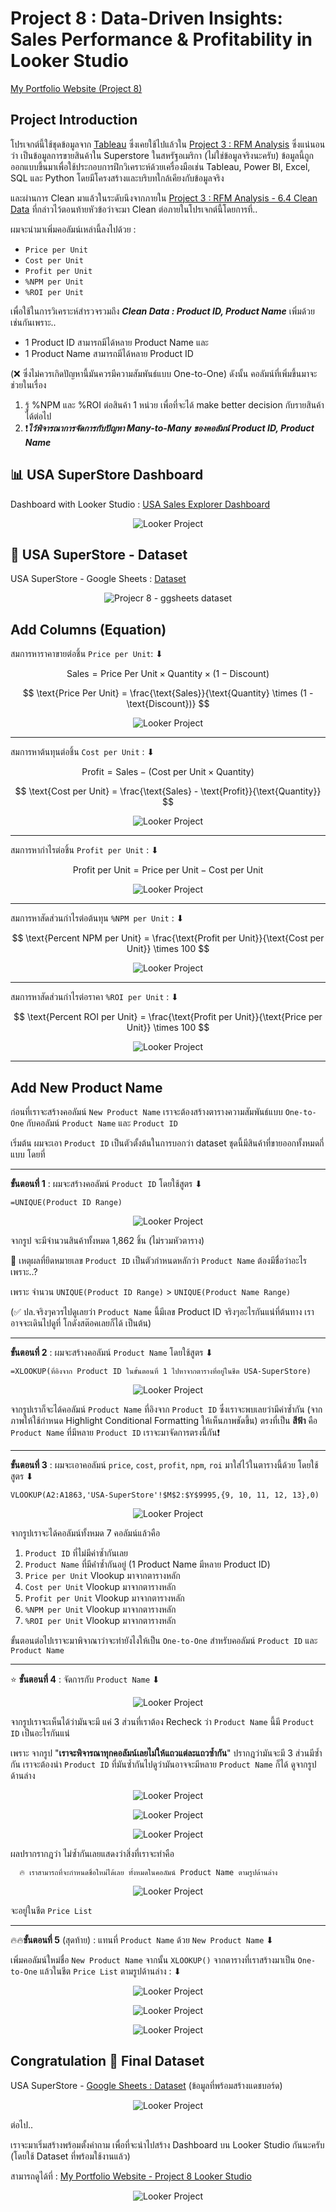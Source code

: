 # Project 8 : Data-Driven Insights: Sales Performance & Profitability in Looker Studio

[My Portfolio Website (Project 8)](https://phubordin.github.io/My-Portfolio-Website/project_looker_dsb10.html)

## Project Introduction
โปรเจกต์นี้ใช้ชุดข้อมูลจาก [Tableau](https://community.tableau.com/s/question/0D54T00000CWeX8SAL/sample-superstore-sales-excelxls?_gl=1*6jtjnc*_ga*MzUyOTA0ODIyLjE3NTE5NjQxMzE.*_ga_8YLN0SNXVS*czE3NTE5NjQxMjkkbzEkZzEkdDE3NTE5NjQyMDMkajQ2JGwwJGgw*_gcl_au*NTkxNDEyNzk2LjE3NTE5NjQxMzE.)
ซึ่งเคยใช้ไปแล้วใน [Project 3 : RFM Analysis](https://phubordin.github.io/My-Portfolio-Website/project_rfm_py_dsb10.html) 
ซึ่งแน่นอนว่า เป็นข้อมูลการขายสินค้าใน Superstore ในสหรัฐอเมริกา (ไม่ใช่ข้อมูลจริงนะครับ) ข้อมูลนี้ถูกออกแบบขึ้นมาเพื่อใช้ประกอบการฝึกวิเคราะห์ด้วยเครื่องมือเช่น 
Tableau, Power BI, Excel, SQL และ Python โดยมีโครงสร้างและบริบทใกล้เคียงกับข้อมูลจริง

และผ่านการ Clean มาแล้วในระดับนึงจากภายใน [Project 3 : RFM Analysis - 6.4 Clean Data](https://phubordin.github.io/My-Portfolio-Website/project_rfm_py_dsb10.html#64-clean-data) ที่กล่าวไว้ตอนท้ายหัวข้อว่าจะมา Clean ต่อภายในโปรเจกต์นี้โดยการที่..

ผมจะนำมาเพิ่มคอลัมน์เหล่านี้ลงไปด้วย :

- `Price per Unit`
- `Cost per Unit`
- `Profit per Unit`
- `%NPM per Unit`
- `%ROI per Unit`

เพื่อใช้ในการวิเคราะห์สำรวจรวมถึง ***Clean Data : Product ID, Product Name*** เพิ่มด้วยเช่นกันเพราะ..

- 1 Product ID สามารถมีได้หลาย Product Name และ
- 1 Product Name สามารถมีได้หลาย Product ID

(❌ ซึ่งไม่ควรเกิดปัญหานี้มันควรมีความสัมพันธ์แบบ One-to-One) ดังนั้น คอลัมน์ที่เพิ่มขึ้นมาจะช่วยในเรื่อง

1. รู้ %NPM และ %ROI ต่อสินค้า 1 หน่วย เพื่อที่จะได้ make better decision กับรายสินค้าได้ต่อไป
2. ❗️***ไว้พิจารณาการจัดการกับปัญหา Many-to-Many ของคอลัมน์ Product ID, Product Name*** 

## 📊 USA SuperStore Dashboard
Dashboard with Looker Studio : [USA Sales Explorer Dashboard](https://lookerstudio.google.com/reporting/92339059-263d-4e78-85d6-803cdd1c70a4)

<p align="center">
  <img src="https://github.com/Phubordin/My-Portfolio-Website/raw/main/p8-usa-store-ggsheet.gif" alt="Looker Project">
</p>

## 🔢 USA SuperStore - Dataset
USA SuperStore - Google Sheets : [Dataset](https://docs.google.com/spreadsheets/d/1W3uxB51xXKMRELejOsqFhjuyJ1SQRVzw5zptCLszZBs/edit?usp=sharing)

<p align="center">
  <img src="https://github.com/Phubordin/My-Portfolio-Website/raw/main/p8-usa-store-ggsheet.gif" alt="Projecr 8 - ggsheets dataset">
</p>

## Add Columns (Equation)

สมการหาราคาขายต่อชิ้น `Price per Unit`: ⬇︎

$$
\text{Sales} = \text{Price Per Unit} \times \text{Quantity} \times (1 - \text{Discount})
$$

$$
\text{Price Per Unit} = \frac{\text{Sales}}{\text{Quantity} \times (1 - \text{Discount})}
$$

<p align="center">
  <img src="https://github.com/Phubordin/My-Portfolio-Website/raw/main/p8-price.png" alt="Looker Project">
</p>

---

สมการหาต้นทุนต่อชิ้น `Cost per Unit` : ⬇︎

$$
\text{Profit} = \text{Sales} - (\text{Cost per Unit} \times \text{Quantity})
$$

$$
\text{Cost per Unit} = \frac{\text{Sales} - \text{Profit}}{\text{Quantity}}
$$

<p align="center">
  <img src="https://github.com/Phubordin/My-Portfolio-Website/raw/main/p8-cost.png" alt="Looker Project">
</p>

---

สมการหากำไรต่อชิ้น `Profit per Unit` : ⬇︎

$$
\text{Profit per Unit} = \text{Price per Unit} - \text{Cost per Unit}
$$

<p align="center">
  <img src="https://github.com/Phubordin/My-Portfolio-Website/raw/main/p8-profit.png" alt="Looker Project">
</p>

---

สมการหาสัดส่วนกำไรต่อต้นทุน `%NPM per Unit` : ⬇︎

$$
\text{Percent NPM per Unit} = \frac{\text{Profit per Unit}}{\text{Cost per Unit}} \times 100
$$

<p align="center">
  <img src="https://github.com/Phubordin/My-Portfolio-Website/raw/main/p8-npm.png" alt="Looker Project">
</p>

---

สมการหาสัดส่วนกำไรต่อราคา `%ROI per Unit` : ⬇︎

$$
\text{Percent ROI per Unit} = \frac{\text{Profit per Unit}}{\text{Price per Unit}} \times 100
$$

<p align="center">
  <img src="https://github.com/Phubordin/My-Portfolio-Website/raw/main/p8-roi.png" alt="Looker Project">
</p>

---

## Add New Product Name
ก่อนที่เราจะสร้างคอลัมน์ `New Product Name` เราจะต้องสร้างตารางความสัมพันธ์แบบ `One-to-One` กับคอลัมน์ `Product Name` และ `Product ID`

เริ่มต้น ผมจะเอา `Product ID` เป็นตัวตั้งต้นในการบอกว่า dataset ชุดนี้มีสินค้าที่ขายออกทั้งหมดกี่แบบ โดยที่

---

**ขั้นตอนที่ 1** : ผมจะสร้างคอลัมน์ `Product ID` โดยใช้สูตร ⬇︎

```{excel}
=UNIQUE(Product ID Range)

```

<p align="center">
  <img src="https://github.com/Phubordin/My-Portfolio-Website/raw/main/p8-many-product-Ids-1.png" alt="Looker Project">
</p>

จากรูป จะมีจำนวนสินค้าทั้งหมด 1,862 ชิ้น (ไม่รวมหัวตาราง)

📍 เหตุผลที่ยึดหมายเลข `Product ID` เป็นตัวกำหนดหลักว่า `Product Name` ต้องมีชื่อว่าอะไรเพราะ..?

เพราะ จำนวน `UNIQUE(Product ID Range)` > `UNIQUE(Product Name Range)`

(✅ ปล.จริงๆควรไปดูเลยว่า `Product Name` นี้มีเลข Product ID จริงๆอะไรกันแน่ที่ต้นทาง เราอาจจะเดินไปดูที่ โกดังสต๊อคเลยก็ได้ เป็นต้น)

---

**ขั้นตอนที่ 2** : ผมจะสร้างคอลัมน์ `Product Name` โดยใช้สูตร ⬇︎

```{excel}
=XLOOKUP(ที่อิงจาก Product ID ในขั้นตอนที่ 1 ไปหาจากตารางที่อยู่ในชีต USA-SuperStore)

```

<p align="center">
  <img src="https://github.com/Phubordin/My-Portfolio-Website/raw/main/p8-many-product-Ids-2.png" alt="Looker Project">
</p>

จากรูปเราก็จะได้คอลัมน์ `Product Name` ที่อิงจาก `Product ID` ซึ่งเราจะพบเลยว่ามีค่าซ้ำกัน (จากภาพให้ใช้กำหนด Highlight Conditional Formatting ให้เห็นภาพชัดขึ้น)
ตรงที่เป็น **สีฟ้า** คือ `Product Name` ที่มีหลาย `Product ID` เราจะมาจัดการตรงนี้กัน❗️ 

---

**ขั้นตอนที่ 3** : ผมจะเอาคอลัมน์ `price`, `cost`, `profit`, `npm`, `roi` มาใส่ไว้ในตารางนี้ด้วย โดยใช้สูตร ⬇︎

```{excel}
VLOOKUP(A2:A1863,'USA-SuperStore'!$M$2:$Y$9995,{9, 10, 11, 12, 13},0)

```
<p align="center">
  <img src="https://github.com/Phubordin/My-Portfolio-Website/raw/main/p8-many-product-Ids-3.png" alt="Looker Project">
</p>

จากรูปเราจะได้คอลัมน์ทั้งหมด 7 คอลัมน์แล้วคือ

1. `Product ID` ที่ไม่มีค่าซ้ำกันเลย
2. `Product Name` ที่มีค่่าซ้ำกันอยู่ (1 Product Name มีหลาย Product ID)
3. `Price per Unit` Vlookup มาจากตารางหลัก
4. `Cost per Unit` Vlookup มาจากตารางหลัก
5. `Profit per Unit` Vlookup มาจากตารางหลัก
6. `%NPM per Unit` Vlookup มาจากตารางหลัก
7. `%ROI per Unit` Vlookup มาจากตารางหลัก

ขั้นตอนต่อไปเราจะมาพิจาณาว่าจะทำยังไงให้เป็น `One-to-One` สำหรับคอลัมน์ `Product ID` และ `Product Name`

---

⭐️ **ขั้นตอนที่ 4** : จัดการกับ `Product Name` ⬇︎

<p align="center">
  <img src="https://github.com/Phubordin/My-Portfolio-Website/raw/main/p8-many-product-Ids-4.png" alt="Looker Project">
</p>

จากรูปเราจะเห็นได้ว่ามันจะมี แค่ 3 ส่วนที่เราต้อง Recheck ว่า `Product Name` นี้มี `Product ID` เป็นอะไรกันแน่

เพราะ จากรูป "**เราจะพิจารณาทุกคอลัมน์เลยไม่ให้แถวแต่ละแถวซ้ำกัน**" ปรากฎว่ามันจะมี 3 ส่วนมีซ้ำกัน
เราจะต้องนำ `Product ID` ที่มันซ้ำกันไปดูว่ามันอาจจะมีหลาย `Product Name` ก็ได้ ดูจากรูป ด้านล่าง

<p align="center">
  <img src="https://github.com/Phubordin/My-Portfolio-Website/raw/main/p8-many-product-Ids-5.png" alt="Looker Project">
</p>

<p align="center">
  <img src="https://github.com/Phubordin/My-Portfolio-Website/raw/main/p8-many-product-Ids-6.png" alt="Looker Project">
</p>

<p align="center">
  <img src="https://github.com/Phubordin/My-Portfolio-Website/raw/main/p8-many-product-Ids-7.png" alt="Looker Project">
</p>

ผลปรากรากฎว่า ไม่ซ้ำกันเลยแสดงว่าสิ่งที่เราจะทำคือ 

```
  🔥 เราสามารถที่จะกำหนดชื่อใหม่ได้เลย ทั้งหมดในคอลัมน์ Product Name ตามรูปด้านล่าง
```

<p align="center">
  <img src="https://github.com/Phubordin/My-Portfolio-Website/raw/main/p8-price-list.gif" alt="Looker Project">
</p>

จะอยู่ในชีต `Price List`

---

🔥🔥**ขั้นตอนที่ 5** (สุดท้าย) : แทนที่ `Product Name` ด้วย `New Product Name` ⬇︎

เพิ่มคอลัมน์ใหม่ชื่อ `New Product Name` จากนั้น `XLOOKUP()` จากตารางที่เราสร้างมาเป็น `One-to-One` แล้วในชีต `Price List` ตามรูปด้านล่าง : ⬇︎

<p align="center">
  <img src="https://github.com/Phubordin/My-Portfolio-Website/raw/main/p8-price-list.png" alt="Looker Project">
</p>

<p align="center">
  <img src="https://github.com/Phubordin/My-Portfolio-Website/raw/main/p8-add-new-name-product.png" alt="Looker Project">
</p>

<p align="center">
  <img src="https://github.com/Phubordin/My-Portfolio-Website/raw/main/p8-drop-old-name-product.png" alt="Looker Project">
</p>

## Congratulation 🎉 Final Dataset

USA SuperStore - [Google Sheets : Dataset](https://docs.google.com/spreadsheets/d/1W3uxB51xXKMRELejOsqFhjuyJ1SQRVzw5zptCLszZBs/edit?usp=sharing)
(ข้อมูลที่พร้อมสร้างแดชบอร์ด)

<p align="center">
  <img src="https://github.com/Phubordin/My-Portfolio-Website/raw/main/p8-usa-store-ggsheet.gif" alt="Looker Project">
</p>

ต่อไป..

เราจะมาเริ่มสร้างพร้อมตั้งคำถาม เพื่อที่จะนำไปสร้าง Dashboard บน Looker Studio กันนะครับ (โดยใช้ Dataset ที่พร้อมใช้งานแล้ว)

สามารถดูได้ที่ : [My Portfolio Website - Project 8 Looker Studio](https://lookerstudio.google.com/reporting/92339059-263d-4e78-85d6-803cdd1c70a4)

<p align="center">
  <img src="https://github.com/Phubordin/My-Portfolio-Website/raw/main/p8-usa-store-ggsheet.gif" alt="Looker Project">
</p>






